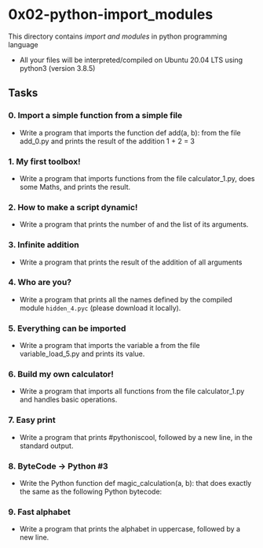 # 0x02-python-import_modules
This directory contains *import and modules* in  python programming language
- All your files will be interpreted/compiled on Ubuntu 20.04 LTS using python3 (version 3.8.5)

## Tasks
### 0. Import a simple function from a simple file
- Write a program that imports the function def add(a, b): from the file add_0.py and prints the result of the addition 1 + 2 = 3

### 1. My first toolbox!
- Write a program that imports functions from the file calculator_1.py, does some Maths, and prints the result.

### 2. How to make a script dynamic!
- Write a program that prints the number of and the list of its arguments.

### 3. Infinite addition
- Write a program that prints the result of the addition of all arguments

### 4. Who are you?
- Write a program that prints all the names defined by the compiled module ```hidden_4.pyc``` (please download it locally).

### 5. Everything can be imported
- Write a program that imports the variable a from the file variable_load_5.py and prints its value.

### 6. Build my own calculator!
- Write a program that imports all functions from the file calculator_1.py and handles basic operations.

### 7. Easy print
- Write a program that prints #pythoniscool, followed by a new line, in the standard output.

### 8. ByteCode -> Python #3
- Write the Python function def magic_calculation(a, b): that does exactly the same as the following Python bytecode:

### 9. Fast alphabet
- Write a program that prints the alphabet in uppercase, followed by a new line.
